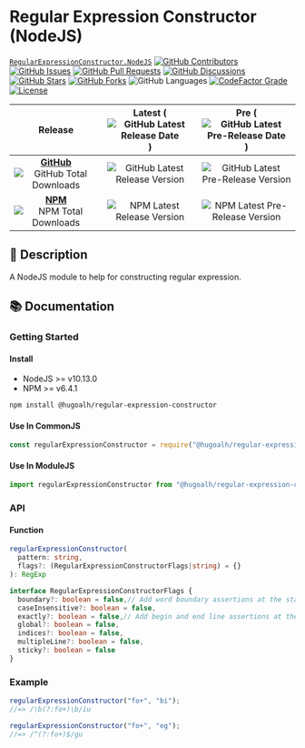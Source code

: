 # Regular Expression Constructor (NodeJS)

[`RegularExpressionConstructor.NodeJS`](https://github.com/hugoalh-studio/regular-expression-constructor-nodejs)
[![GitHub Contributors](https://img.shields.io/github/contributors/hugoalh-studio/regular-expression-constructor-nodejs?label=Contributors&logo=github&logoColor=ffffff&style=flat-square)](https://github.com/hugoalh-studio/regular-expression-constructor-nodejs/graphs/contributors)
[![GitHub Issues](https://img.shields.io/github/issues-raw/hugoalh-studio/regular-expression-constructor-nodejs?label=Issues&logo=github&logoColor=ffffff&style=flat-square)](https://github.com/hugoalh-studio/regular-expression-constructor-nodejs/issues)
[![GitHub Pull Requests](https://img.shields.io/github/issues-pr-raw/hugoalh-studio/regular-expression-constructor-nodejs?label=Pull%20Requests&logo=github&logoColor=ffffff&style=flat-square)](https://github.com/hugoalh-studio/regular-expression-constructor-nodejs/pulls)
[![GitHub Discussions](https://img.shields.io/github/discussions/hugoalh-studio/regular-expression-constructor-nodejs?label=Discussions&logo=github&logoColor=ffffff&style=flat-square)](https://github.com/hugoalh-studio/regular-expression-constructor-nodejs/discussions)
[![GitHub Stars](https://img.shields.io/github/stars/hugoalh-studio/regular-expression-constructor-nodejs?label=Stars&logo=github&logoColor=ffffff&style=flat-square)](https://github.com/hugoalh-studio/regular-expression-constructor-nodejs/stargazers)
[![GitHub Forks](https://img.shields.io/github/forks/hugoalh-studio/regular-expression-constructor-nodejs?label=Forks&logo=github&logoColor=ffffff&style=flat-square)](https://github.com/hugoalh-studio/regular-expression-constructor-nodejs/network/members)
![GitHub Languages](https://img.shields.io/github/languages/count/hugoalh-studio/regular-expression-constructor-nodejs?label=Languages&logo=github&logoColor=ffffff&style=flat-square)
[![CodeFactor Grade](https://img.shields.io/codefactor/grade/github/hugoalh-studio/regular-expression-constructor-nodejs?label=Grade&logo=codefactor&logoColor=ffffff&style=flat-square)](https://www.codefactor.io/repository/github/hugoalh-studio/regular-expression-constructor-nodejs)
[![License](https://img.shields.io/static/v1?label=License&message=MIT&style=flat-square)](./LICENSE.md)

| **Release** | **Latest** (![GitHub Latest Release Date](https://img.shields.io/github/release-date/hugoalh-studio/regular-expression-constructor-nodejs?label=%20&style=flat-square)) | **Pre** (![GitHub Latest Pre-Release Date](https://img.shields.io/github/release-date-pre/hugoalh-studio/regular-expression-constructor-nodejs?label=%20&style=flat-square)) |
|:-:|:-:|:-:|
| [**GitHub**](https://github.com/hugoalh-studio/regular-expression-constructor-nodejs/releases) ![GitHub Total Downloads](https://img.shields.io/github/downloads/hugoalh-studio/regular-expression-constructor-nodejs/total?label=%20&style=flat-square) | ![GitHub Latest Release Version](https://img.shields.io/github/release/hugoalh-studio/regular-expression-constructor-nodejs?sort=semver&label=%20&style=flat-square) | ![GitHub Latest Pre-Release Version](https://img.shields.io/github/release/hugoalh-studio/regular-expression-constructor-nodejs?include_prereleases&sort=semver&label=%20&style=flat-square) |
| [**NPM**](https://www.npmjs.com/package/@hugoalh/regular-expression-constructor) ![NPM Total Downloads](https://img.shields.io/npm/dt/@hugoalh/regular-expression-constructor?label=%20&style=flat-square) | ![NPM Latest Release Version](https://img.shields.io/npm/v/@hugoalh/regular-expression-constructor/latest?label=%20&style=flat-square) | ![NPM Latest Pre-Release Version](https://img.shields.io/npm/v/@hugoalh/regular-expression-constructor/pre?label=%20&style=flat-square) |

## 📝 Description

A NodeJS module to help for constructing regular expression.

## 📚 Documentation

### Getting Started

#### Install

- NodeJS >= v10.13.0
- NPM >= v6.4.1

```sh
npm install @hugoalh/regular-expression-constructor
```

#### Use In CommonJS

```js
const regularExpressionConstructor = require("@hugoalh/regular-expression-constructor");
```

#### Use In ModuleJS

```js
import regularExpressionConstructor from "@hugoalh/regular-expression-constructor";
```

### API

#### Function

```ts
regularExpressionConstructor(
  pattern: string,
  flags?: (RegularExpressionConstructorFlags|string) = {}
): RegExp

interface RegularExpressionConstructorFlags {
  boundary?: boolean = false,// Add word boundary assertions at the start and end of the pattern.
  caseInsensitive?: boolean = false,
  exactly?: boolean = false,// Add begin and end line assertions at the start and end of the pattern.
  global?: boolean = false,
  indices?: boolean = false,
  multipleLine?: boolean = false,
  sticky?: boolean = false
}
```

### Example

```js
regularExpressionConstructor("fo+", "bi");
//=> /\b(?:fo+)\b/iu

regularExpressionConstructor("fo+", "eg");
//=> /^(?:fo+)$/gu
```
